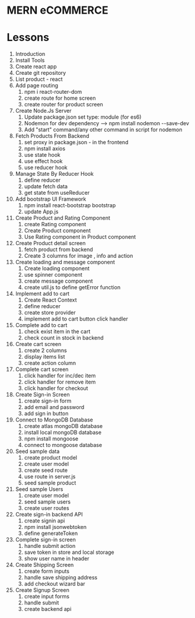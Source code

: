 # MERN eCOMMERCE

# Lessons

1. Introduction
2. Install Tools
3. Create react app
4. Create git repository
5. List product - react
6. Add page routing
   1. npm i react-router-dom
   2. create route for home screen
   3. create router for product screen
7. Create Node.Js Server
   1. Update package.json set type: module (for es6)
   2. Nodemon for dev dependency --> npm install nodemon --save-dev
   3. Add "start" command/any other command in script for nodemon
8. Fetch Products From Backend
   1. set proxy in package.json - in the frontend
   2. npm install axios
   3. use state hook
   4. use effect hook
   5. use reducer hook
9. Manage State By Reducer Hook
   1. define reducer
   2. update fetch data
   3. get state from useReducer
10. Add bootstrap UI Framework
    1. npm install react-bootstrap bootstrap
    2. update App.js
11. Create Product and Rating Component
    1. create Rating component
    2. Create Product component
    3. Use Rating component in Product component
12. Create Product detail screen
    1. fetch product from backend
    2. Create 3 columns for image , info and action
13. Create loading and message component
    1. Create loading component
    2. use spinner component
    3. create message component
    4. create util.js to define getError function
14. Implement add to cart
    1. Create React Context
    2. define reducer
    3. create store provider
    4. implement add to cart button click handler
15. Complete add to cart
    1. check exist item in the cart
    2. check count in stock in backend
16. Create cart screen
    1. create 2 columns
    2. display items list
    3. create action column
17. Complete cart screen
    1. click handler for inc/dec item
    2. click handler for remove item
    3. click handler for checkout
18. Create Sign-in Screen
    1. create sign-in form
    2. add email and password
    3. add sign in button
19. Connect to MongoDB Database
    1. create atlas mongoDB database
    2. install local mongoDB database
    3. npm install mongoose
    4. connect to mongoose database
20. Seed sample data
    1. create product model
    2. create user model
    3. create seed route
    4. use route in server.js
    5. seed sample product
21. Seed sample Users
    1. create user model
    2. seed sample users
    3. create user routes
22. Create sign-in backend API
    1. create signin api
    2. npm install jsonwebtoken
    3. define generateToken
23. Complete sign-in screen
    1. handle submit action
    2. save token in store and local storage
    3. show user name in header
24. Create Shipping Screen
    1. create form inputs
    2. handle save shipping address
    3. add checkout wizard bar
25. Create Signup Screen
    1. create input forms
    2. handle submit
    3. create backend api
